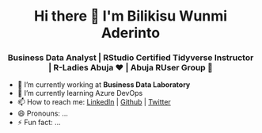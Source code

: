 <h1 align="center"> Hi there 👋 I'm Bilikisu Wunmi Aderinto</h1>
<h3 align="center"> Business Data Analyst | RStudio Certified Tidyverse Instructor | R-Ladies Abuja ♥ | Abuja RUser Group 🚀</h3>

- :office: I’m currently working at <b> Business Data Laboratory </b>
- 🌱 I’m currently learning Azure DevOps
- 📫 How to reach me: <a href="https://www.linkedin.com/in/bilikisuaderinto/">LinkedIn</a> | <a href="https://github.com/BAderinto">Github</a> | <a href="https://twitter.com/qbwoa">Twitter</a>
- 😄 Pronouns: ...
- ⚡ Fun fact: ...
